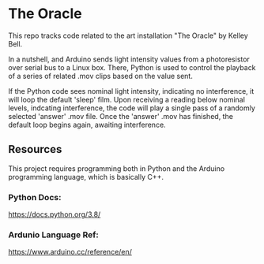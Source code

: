 # The Oracle
This repo tracks code related to the art installation "The Oracle" by Kelley Bell.

In a nutshell, and Arduino sends light intensity values from a photoresistor over serial bus to a Linux box. There, Python is used to control the playback of a series of related .mov clips based on the value sent.

If the Python code sees nominal light intensity, indicating no interference, it will loop the default 'sleep' film. Upon receiving a reading below nominal levels, indcating interference, the code will play a single pass of a randomly selected 'answer' .mov file. Once the 'answer' .mov has finished, the default loop begins again, awaiting interference. 

## Resources
This project requires programming both in Python and the Arduino programming language, which is basically C++.

### Python Docs:
https://docs.python.org/3.8/

### Ardunio Language Ref:
https://www.arduino.cc/reference/en/
